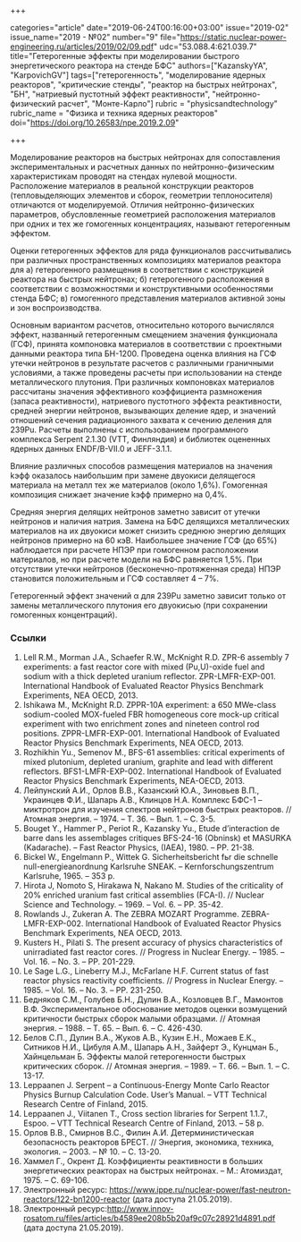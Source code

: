 +++

categories="article"
date="2019-06-24T00:16:00+03:00"
issue="2019-02"
issue_name="2019 - №02"
number="9"
file="https://static.nuclear-power-engineering.ru/articles/2019/02/09.pdf"
udc="53.088.4:621.039.7"
title="Гетерогенные эффекты при моделировании быстрого энергетического реактора на стенде БФС"
authors=["KazanskyYA", "KarpovichGV"]
tags=["гетерогенность", "моделирование ядерных реакторов", "критические стенды", "реактор на быстрых нейтронах", "БН", "натриевый пустотный эффект реактивности", "нейтронно-физический расчет", "Монте-Карло"]
rubric = "physicsandtechnology"
rubric_name = "Физика и техника ядерных реакторов"
doi="https://doi.org/10.26583/npe.2019.2.09"

+++

Моделирование реакторов на быстрых нейтронах для сопоставления экспериментальных и расчетных данных по нейтронно-физическим характеристикам проводят на стендах нулевой мощности. Расположение материалов в реальной конструкции реакторов (тепловыделяющих элементов и сборок, геометрии теплоносителя) отличаются от моделируемой. Отличия нейтронно-физических параметров, обусловленные геометрией расположения материалов при одних и тех же гомогенных концентрациях, называют гетерогенным эффектом.

Оценки гетерогенных эффектов для ряда функционалов рассчитывались при различных пространственных композициях материалов реактора для а) гетерогенного размещения в соответствии с конструкцией реактора на быстрых нейтронах; б) гетерогенного расположения в соответствии с возможностями и конструктивными особенностями стенда БФС; в) гомогенного представления материалов активной зоны и зон воспроизводства.

Основным вариантом расчетов, относительно которого вычислялся эффект, названный гетерогенным смещением значения функционала (ГСФ), принята компоновка материалов в соответствии с проектными данными реактора типа БН-1200. Проведена оценка влияния на ГСФ утечки нейтронов в результате расчетов с различными граничными условиями, а также проведены расчеты при использовании на стенде металлического плутония. При различных компоновках материалов рассчитаны значения эффективного коэффициента размножения (запаса реактивности), натриевого пустотного эффекта реактивности, средней энергии нейтронов, вызывающих деление ядер, и значений отношений сечения радиационного захвата к сечению деления для 239Pu. Расчеты выполнены с использованием программного комплекса Serpent 2.1.30 (VTT, Финляндия) и библиотек оцененных ядерных данных ENDF/B-VII.0 и JEFF-3.1.1.

Влияние различных способов размещения материалов на значения kэфф оказалось наибольшим при замене двуокиси делящегося материала на металл тех же материалов (около 1,6%). Гомогенная композиция снижает значение kэфф примерно на 0,4%.

Средняя энергия делящих нейтронов заметно зависит от утечки нейтронов и наличия натрия. Замена на БФС делящихся металлических материалов на их двуокиси может снизить среднюю энергию делящих нейтронов примерно на 60 кэВ. Наибольшее значение ГСФ (до 65%) наблюдается при расчете НПЭР при гомогенном расположении материалов, но при расчете модели на БФС равняется 1,5%. При отсутствии утечки нейтронов (бесконечно-протяженная среда) НПЭР становится положительным и ГСФ составляет 4 – 7%.

Гетерогенный эффект значений α для 239Pu заметно зависит только от замены металлического плутония его двуокисью (при сохранении гомогенных концентраций).

### Ссылки

1. Lell R.M., Morman J.A., Schaefer R.W., McKnight R.D. ZPR-6 assembly 7 experiments: a fast reactor core with mixed (Pu,U)-oxide fuel and sodium with a thick depleted uranium reflector. ZPR-LMFR-EXP-001. International Handbook of Evaluated Reactor Physics Benchmark Experiments, NEA OECD, 2013.
2. Ishikawa M., McKnight R.D. ZPPR-10A experiment: a 650 MWe-class sodium-cooled MOX-fueled FBR homogeneous core mock-up critical experiment with two enrichment zones and nineteen control rod positions. ZPPR-LMFR-EXP-001. International Handbook of Evaluated Reactor Physics Benchmark Experiments, NEA OECD, 2013.
3. Rozhikhin Yu., Semenov M., BFS-61 assemblies: critical experiments of mixed plutonium, depleted uranium, graphite and lead with different reflectors. BFS1-LMFR-EXP-002. International Handbook of Evaluated Reactor Physics Benchmark Experiments, NEA-OECD, 2013.
4. Лейпунский А.И., Орлов В.В., Казанский Ю.А., Зиновьев В.П., Украинцев Ф.И., Шапарь А.В., Клинцов Н.А. Комплекс БФС-1 – миктротрон для изучения спектров нейтронов быстрых реакторов. // Атомная энергия. – 1974. – Т. 36. – Вып. 1. – С. 3-5.
5. Bouget Y., Hammer P., Periot R., Kazansky Yu., Etude d’interaction de barre dans les assemblages critiques BFS-24-16 (Obninsk) et MASURKA (Kadarache). – Fast Reactor Physics, (IAEA), 1980. – PP. 21-38.
6. Bickel W., Engelmann P., Wittek G. Sicherheitsbericht fьr die schnelle null-energieanordnung Karlsruhe SNEAK. – Kernforschungszentrum Karlsruhe, 1965. – 353 p.
7. Hirota J, Nomoto S, Hirakawa N, Nakano M. Studies of the criticality of 20% enriched uranium fast critical assemblies (FCA-I). // Nuclear Science and Technology. – 1969. – Vol. 6. – PP. 35-42.
8. Rowlands J., Zukeran A. The ZEBRA MOZART Programme. ZEBRA-LMFR-EXP-002. International Handbook of Evaluated Reactor Physics Benchmark Experiments, NEA OECD, 2013.
9. Kusters H., Pilati S. The present accuracy of physics characteristics of unirradiated fast reactor cores. // Progress in Nuclear Energy. – 1985. – Vol. 16. – No. 3. – PP. 201-229.
10. Le Sage L.G., Lineberry M.J., McFarlane H.F. Current status of fast reactor physics reactivity coefficients. // Progress in Nuclear Energy. – 1985. – Vol. 16. – No. 3. – PP. 231-250.
11. Бедняков С.М., Голубев Б.Н., Дулин В.А., Козловцев В.Г., Мамонтов В.Ф. Экспериментальное обоснование методов оценки возмущений критичности быстрых сборок малыми образцами. // Атомная энергия. – 1988. – Т. 65. – Вып. 6. – С. 426-430.
12. Белов С.П., Дулин В.А., Жуков А.В., Кузин Е.Н., Можаев Е.К., Ситников Н.И., Цибуля А.М., Шапарь А.Н., Зайферт Э., Кунцман Б., Хайнцельман Б. Эффекты малой гетерогенности быстрых критических сборок. // Атомная энергия. – 1989. – Т. 66. – Вып. 1. – С. 13-17.
13. Leppaanen J. Serpent – a Continuous-Energy Monte Carlo Reactor Physics Burnup Calculation Code. User’s Manual. – VTT Technical Research Centre of Finland, 2015.
14. Leppaanen J., Viitanen T., Cross section libraries for Serpent 1.1.7., Espoo. – VTT Technical Research Centre of Finland, 2013. – 58 p.
15. Орлов В.В., Смирнов В.С., Филин А.И. Детерминистическая безопасность реакторов БРЕСТ. // Энергия, экономика, техника, экология. – 2003. – № 10. – С. 13-20.
16. Хаммел Г., Окрент Д. Коэффициенты реактивности в больших энергетических реакторах на быстрых нейтронах. – М.: Атомиздат, 1975. – С. 69-106.
17. Электронный ресурс: https://www.ippe.ru/nuclear-power/fast-neutron-reactors/122-bn1200-reactor (дата доступа 21.05.2019).
18. Электронный ресурс:http://www.innov-rosatom.ru/files/articles/b4589ee208b5b20af9c07c28921d4891.pdf (дата доступа 21.05.2019).